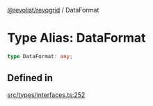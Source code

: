 [@revolist/revogrid](README.md) / DataFormat

# Type Alias: DataFormat

```ts
type DataFormat: any;
```

## Defined in

[src/types/interfaces.ts:252](https://github.com/revolist/revogrid/blob/08f5cc514b9bc1666dd85d20f560c0e9b7c7af14/src/types/interfaces.ts#L252)
